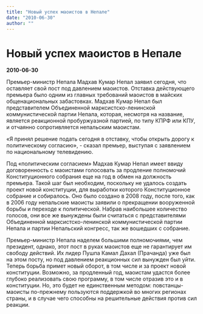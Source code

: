 ```yaml
---
title: "Новый успех маоистов в Непале"
date: "2010-06-30"
author: ""
---
```


# Новый успех маоистов в Непале

**2010-06-30** 

Премьер-министр Непала Мадхав Кумар Непал заявил сегодня, что оставляет свой пост под давлением маоистов. Отставка действующего премьера было одним из главных требований маоистов в майских общенациональных забастовках. Мадхав Кумар Непал был представителем Объединенной марксистско-ленинской коммунистической партии Непала, которая, несмотря на название, является реакционной пробуржуазной партией, по типу КПРФ или КПУ, и отчаянно сопротивляется непальским маоистам.

«Я принял решение подать сегодня в отставку, чтобы открыть дорогу к политическому согласию», - сказал премьер, выступая с заявлением по национальному телевидению.

Под «политическим согласием» Мадхав Кумар Непал имеет ввиду договоренность с маоистами голосовать за продление полномочий Конституционного собрания еще на год в обмен на должность премьера. Такой шаг был необходим, поскольку не удалось создать проект новой конституции, для выработки которого Конституционное собрание и собиралось. Оно было создано в 2008 году, после того, как в 2006 году непальские маоисты заявили о прекращении вооруженной борьбы и переходе к политической. Набрав наибольшее количество голосов, они все же вынуждены были считаться с представителями Объединенной марксистско-ленинской коммунистической партии Непала и партии Непальский конгресс, так же вошедших с собрание.

Премьер-министр Непала наделем большими полномочиями, чем президент, однако, этот пост в руках маоистов еще не гарантирует им свободу действий. Их лидер Пушпа Камал Дахал (Прачанда) уже был на этом посту, но под давлением реакционных сил вынужден был уйти. Теперь борьба примет новый оборот, в том числе и за проект новой конституции. Возможно, за продленный год, маоистам удастся более глубоко реализовать свою программу, в том числе отразив это и в конституции. Но, это будет не единственным методом: повстанцы-маоисты по-прежнему пользуются поддержкой во многих регионах страны, и в случае чего способны на решительные действия против сил реакции.